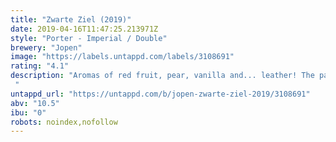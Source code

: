 ```yaml
---
title: "Zwarte Ziel (2019)"
date: 2019-04-16T11:47:25.213971Z
style: "Porter - Imperial / Double"
brewery: "Jopen"
image: "https://labels.untappd.com/labels/3108691"
rating: "4.1"
description: "Aromas of red fruit, pear, vanilla and... leather! The palate has vanilla, oak, nut and fruit flavors combined with a touch of smokiness. "
untappd_url: "https://untappd.com/b/jopen-zwarte-ziel-2019/3108691"
abv: "10.5"
ibu: "0"
robots: noindex,nofollow
---
```

